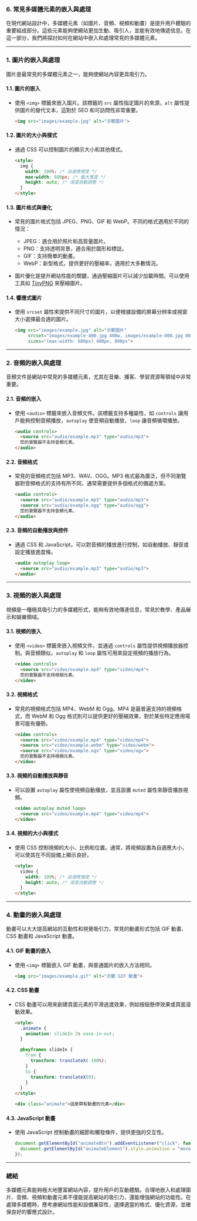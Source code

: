 ### 6. **常見多媒體元素的嵌入與處理**

在現代網站設計中，多媒體元素（如圖片、音頻、視頻和動畫）是提升用戶體驗的重要組成部分。這些元素能夠使網站更加生動、吸引人，並能有效地傳遞信息。在這一部分，我們將探討如何在網站中嵌入和處理常見的多媒體元素。

---

### 1. **圖片的嵌入與處理**

圖片是最常見的多媒體元素之一，能夠使網站內容更具吸引力。

#### 1.1. **圖片的嵌入**
- 使用 `<img>` 標籤來嵌入圖片。該標籤的 `src` 屬性指定圖片的來源，`alt` 屬性提供圖片的替代文本，這對於 SEO 和可訪問性非常重要。
  ```html
  <img src="images/example.jpg" alt="示範圖片">
  ```

#### 1.2. **圖片的大小與樣式**
- 通過 CSS 可以控制圖片的顯示大小和其他樣式。
  ```html
  <style>
    img {
      width: 100%; /* 自適應寬度 */
      max-width: 600px; /* 最大寬度 */
      height: auto; /* 高度自動調整 */
    }
  </style>
  ```

#### 1.3. **圖片格式與優化**
- 常見的圖片格式包括 JPEG、PNG、GIF 和 WebP。不同的格式適用於不同的情況：
  - JPEG：適合用於照片和高質量圖片。
  - PNG：支持透明背景，適合用於圖形和標誌。
  - GIF：支持簡單的動畫。
  - WebP：新型格式，提供更好的壓縮率，適用於大多數情況。

- 圖片優化是提升網站性能的關鍵，通過壓縮圖片可以減少加載時間。可以使用工具如 [TinyPNG](https://tinypng.com/) 來壓縮圖片。

#### 1.4. **響應式圖片**
- 使用 `srcset` 屬性來提供不同尺寸的圖片，以便根據設備的屏幕分辨率或視窗大小選擇最合適的圖片。
  ```html
  <img src="images/example.jpg" alt="示範圖片"
       srcset="images/example-400.jpg 400w, images/example-800.jpg 800w"
       sizes="(max-width: 600px) 400px, 800px">
  ```

---

### 2. **音頻的嵌入與處理**

音頻文件是網站中常見的多媒體元素，尤其在音樂、播客、學習資源等領域中非常重要。

#### 2.1. **音頻的嵌入**
- 使用 `<audio>` 標籤來嵌入音頻文件。該標籤支持多種屬性，如 `controls` 讓用戶能夠控制音頻播放，`autoplay` 使音頻自動播放，`loop` 讓音頻循環播放。
  ```html
  <audio controls>
    <source src="audio/example.mp3" type="audio/mp3">
    您的瀏覽器不支持音頻元素。
  </audio>
  ```

#### 2.2. **音頻格式**
- 常見的音頻格式包括 MP3、WAV、OGG。MP3 格式最為廣泛，但不同瀏覽器對音頻格式的支持有所不同，通常需要提供多個格式的備選方案。
  ```html
  <audio controls>
    <source src="audio/example.mp3" type="audio/mp3">
    <source src="audio/example.ogg" type="audio/ogg">
    您的瀏覽器不支持音頻元素。
  </audio>
  ```

#### 2.3. **音頻的自動播放與控件**
- 通過 CSS 和 JavaScript，可以對音頻的播放進行控制，如自動播放、靜音或設定播放進度條。
  ```html
  <audio autoplay loop>
    <source src="audio/example.mp3" type="audio/mp3">
  </audio>
  ```

---

### 3. **視頻的嵌入與處理**

視頻是一種極具吸引力的多媒體形式，能夠有效地傳達信息，常見於教學、產品展示和娛樂領域。

#### 3.1. **視頻的嵌入**
- 使用 `<video>` 標籤來嵌入視頻文件，並通過 `controls` 屬性提供視頻播放器控制。與音頻類似，`autoplay` 和 `loop` 屬性可用來設定視頻的播放行為。
  ```html
  <video controls>
    <source src="video/example.mp4" type="video/mp4">
    您的瀏覽器不支持視頻元素。
  </video>
  ```

#### 3.2. **視頻格式**
- 常見的視頻格式包括 MP4、WebM 和 Ogg。MP4 是最普遍支持的視頻格式，而 WebM 和 Ogg 格式則可以提供更好的壓縮效果，對於某些特定應用場景可能有優勢。
  ```html
  <video controls>
    <source src="video/example.mp4" type="video/mp4">
    <source src="video/example.webm" type="video/webm">
    <source src="video/example.ogv" type="video/ogv">
    您的瀏覽器不支持視頻元素。
  </video>
  ```

#### 3.3. **視頻的自動播放與靜音**
- 可以設置 `autoplay` 屬性使視頻自動播放，並且設置 `muted` 屬性來靜音播放視頻。
  ```html
  <video autoplay muted loop>
    <source src="video/example.mp4" type="video/mp4">
  </video>
  ```

#### 3.4. **視頻的大小與樣式**
- 使用 CSS 控制視頻的大小、比例和位置。通常，將視頻設置為自適應大小，可以使其在不同設備上顯示良好。
  ```html
  <style>
    video {
      width: 100%; /* 自適應寬度 */
      height: auto; /* 高度自動調整 */
    }
  </style>
  ```

---

### 4. **動畫的嵌入與處理**

動畫可以大大提高網站的互動性和視覺吸引力，常見的動畫形式包括 GIF 動畫、CSS 動畫和 JavaScript 動畫。

#### 4.1. **GIF 動畫的嵌入**
- 使用 `<img>` 標籤嵌入 GIF 動畫，與普通圖片的嵌入方法相同。
  ```html
  <img src="images/example.gif" alt="示範 GIF 動畫">
  ```

#### 4.2. **CSS 動畫**
- CSS 動畫可以用來創建頁面元素的平滑過渡效果，例如按鈕懸停效果或頁面滾動效果。
  ```html
  <style>
    .animate {
      animation: slideIn 2s ease-in-out;
    }

    @keyframes slideIn {
      from {
        transform: translateX(-100%);
      }
      to {
        transform: translateX(0);
      }
    }
  </style>

  <div class="animate">這是帶有動畫的元素</div>
  ```

#### 4.3. **JavaScript 動畫**
- 使用 JavaScript 控制動畫的細節和觸發條件，提供更強的交互性。
  ```javascript
  document.getElementById("animateBtn").addEventListener("click", function() {
    document.getElementById("animateElement").style.animation = "move 2s";
  });
  ```

---

### 總結

多媒體元素能夠極大地豐富網站內容，提升用戶的互動體驗。合理地嵌入和處理圖片、音頻、視頻和動畫元素不僅能提高網站的吸引力，還能增強網站的功能性。在處理多媒體時，應考慮網站性能和設備兼容性，選擇適當的格式、優化資源，並確保良好的響應式設計。
